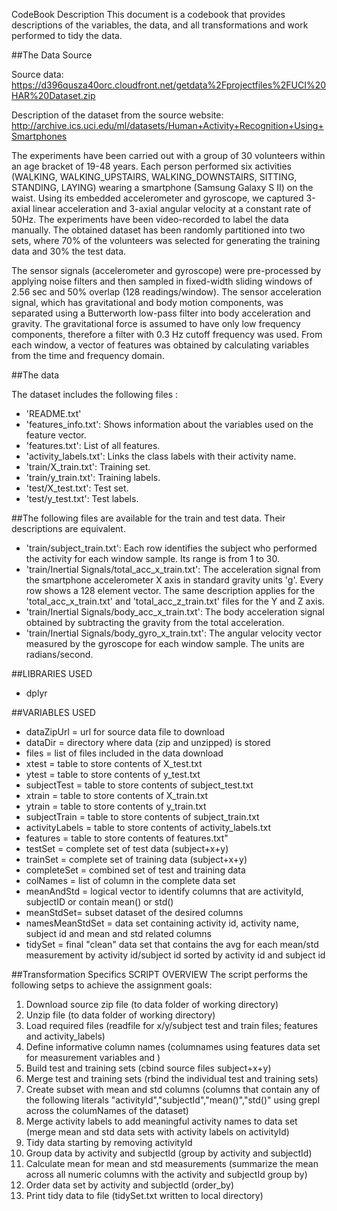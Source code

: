 CodeBook Description
This document is a codebook that provides descriptions of the variables, the data, and all transformations and work performed to tidy the data.



##The Data Source

Source data: https://d396qusza40orc.cloudfront.net/getdata%2Fprojectfiles%2FUCI%20HAR%20Dataset.zip

Description of the dataset from the source website: http://archive.ics.uci.edu/ml/datasets/Human+Activity+Recognition+Using+Smartphones

The experiments have been carried out with a group of 30 volunteers within an age bracket of 19-48 years. Each person performed six activities (WALKING, WALKING_UPSTAIRS, WALKING_DOWNSTAIRS, SITTING, STANDING, LAYING) wearing a smartphone (Samsung Galaxy S II) on the waist. Using its embedded accelerometer and gyroscope, we captured 3-axial linear acceleration and 3-axial angular velocity at a constant rate of 50Hz. The experiments have been video-recorded to label the data manually. The obtained dataset has been randomly partitioned into two sets, where 70% of the volunteers was selected for generating the training data and 30% the test data.

The sensor signals (accelerometer and gyroscope) were pre-processed by applying noise filters and then sampled in fixed-width sliding windows of 2.56 sec and 50% overlap (128 readings/window). The sensor acceleration signal, which has gravitational and body motion components, was separated using a Butterworth low-pass filter into body acceleration and gravity. The gravitational force is assumed to have only low frequency components, therefore a filter with 0.3 Hz cutoff frequency was used. From each window, a vector of features was obtained by calculating variables from the time and frequency domain.

##The data

The dataset includes the following files :

- 'README.txt'
- 'features_info.txt': Shows information about the variables used on the feature vector.
- 'features.txt': List of all features.
- 'activity_labels.txt': Links the class labels with their activity name.
- 'train/X_train.txt': Training set.
- 'train/y_train.txt': Training labels.
- 'test/X_test.txt': Test set.
- 'test/y_test.txt': Test labels.

##The following files are available for the train and test data. Their descriptions are equivalent.
- 'train/subject_train.txt': Each row identifies the subject who performed the activity for each window sample. Its range is from 1 to 30.
- 'train/Inertial Signals/total_acc_x_train.txt': The acceleration signal from the smartphone accelerometer X axis in standard gravity units 'g'. Every row shows a 128 element vector. The same description applies for the 'total_acc_x_train.txt' and 'total_acc_z_train.txt' files for the Y and Z axis.
- 'train/Inertial Signals/body_acc_x_train.txt': The body acceleration signal obtained by subtracting the gravity from the total acceleration.
- 'train/Inertial Signals/body_gyro_x_train.txt': The angular velocity vector measured by the gyroscope for each window sample. The units are radians/second.

##LIBRARIES USED
- dplyr

##VARIABLES USED
- dataZipUrl = url for source data file to download 
- dataDir = directory where data (zip and unzipped) is stored
- files = list of files included in the data download
- xtest = table to store contents of X_test.txt
- ytest = table to store contents of y_test.txt
- subjectTest = table to store contents of subject_test.txt
- xtrain = table to store contents of X_train.txt
- ytrain = table to store contents of y_train.txt
- subjectTrain = table to store contents of subject_train.txt
- activityLabels = table to store contents of activity_labels.txt
- features = table to store contents of features.txt"
- testSet = complete set of test data (subject+x+y)
- trainSet = complete set of training data (subject+x+y)
- completeSet = combined set of test and training data
- colNames = list of column in the complete data set
- meanAndStd = logical vector to identify columns that are activityId, subjectID or contain mean() or std() 
- meanStdSet= subset dataset of the desired columns  
- namesMeanStdSet = data set containing activity id, activity name, subject id and mean and std related columns
- tidySet = final "clean" data set that contains the avg for each mean/std measurement by activity id/subject id sorted by activity id and subject id

##Transformation Specifics
SCRIPT OVERVIEW
The script performs the following setps to achieve the assignment goals:
1.  Download source zip file (to data folder of working directory)
2.  Unzip file (to data folder of working directory)
3.  Load required files (readfile for x/y/subject test and train files; features and activity_labels)
4.  Define informative column names (columnames using features data set for measurement variables and )
5.  Build test and training sets (cbind source files subject+x+y)
6.  Merge test and training sets (rbind the individual test and training sets)
7.  Create subset with mean and std columns (columns that contain any of the following literals "activityId","subjectId","mean()","std()" using grepl across the columNames of the dataset)
8.  Merge activity labels to add meaningful activity names to data set (merge mean and std data sets with activity labels on activityId)
9.  Tidy data starting by removing activityId
10. Group data by activity and subjectId (group by activity and subjectId)
11. Calculate mean for mean and std measurements (summarize the mean across all numeric columns with the activity and subjectId group by)
12. Order data set by activity and subjectId (order_by)
13. Print tidy data to file (tidySet.txt written to local directory)
